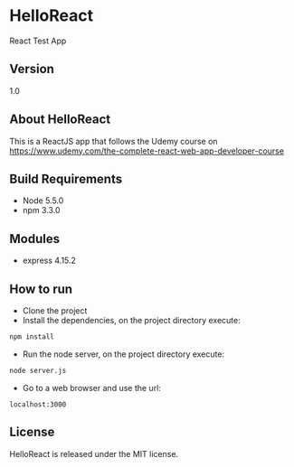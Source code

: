 # HelloReact
React Test App

## Version
 1.0

## About HelloReact
This is a ReactJS app that follows the Udemy course on https://www.udemy.com/the-complete-react-web-app-developer-course

## Build Requirements
+ Node 5.5.0
+ npm 3.3.0

## Modules
+ express 4.15.2

## How to run

+ Clone the project
+ Install the dependencies, on the project directory execute:
```bash
npm install
```
+ Run the node server, on the project directory execute:
```bash
node server.js
```
+ Go to a web browser and use the url:
```
localhost:3000
```


## License
HelloReact is released under the MIT license.
